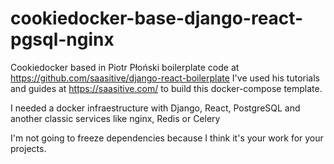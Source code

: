 # cookiedocker-base-django-react-pgsql-nginx
Cookiedocker based in Piotr Płoński boilerplate code at https://github.com/saasitive/django-react-boilerplate 
I've used his tutorials and guides at https://saasitive.com/ to build this docker-compose template.

I needed a docker infraestructure with Django, React, PostgreSQL and another classic services like nginx, Redis or Celery

I'm not going to freeze dependencies  because I think it's your work for your projects.
